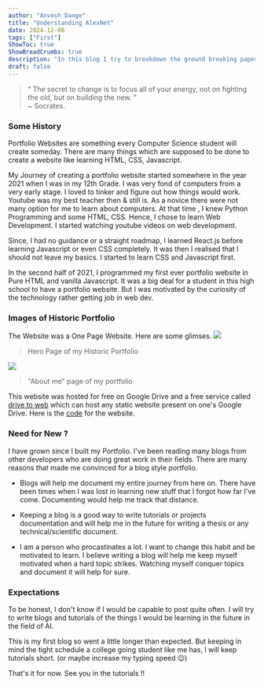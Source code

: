 ```yaml
--- 
author: "Anvesh Dange"
title: "Understanding AlexNet" 
date: 2024-12-08
tags: ["First"]
ShowToc: true
ShowBreadCrumbs: true
description: "In this blog I try to breakdown the ground breaking paper on ImageNet Challenge "
draft: false
---
```

> “ The secret to change is to focus all of your energy, not on fighting the old, but on building the new. ” <br> ~ Socrates.
### Some History
Portfolio Websites are something every Computer Science student will create someday. There are many things which are supposed to be done to create a website like learning HTML, CSS, Javascript. 

My Journey of creating a portfolio website started somewhere in the year 2021 when I was in my 12th Grade. I was very fond of computers from a very early stage. I loved to tinker and figure out how things would work. 
Youtube was my best teacher then & still is. As a novice there were not many option for me to learn about computers. At that time , I knew Python Programming and some HTML, CSS. Hence, I chose to learn Web Development. I started watching youtube videos on web development. 

Since, I had no guidance or a straight roadmap, I learned React.js before learning Javascript or even CSS completely. It was then I realised that I should not leave my basics. I started to learn CSS and Javascript first. 

In the second half of 2021, I programmed my first ever portfolio website in Pure HTML and vanilla Javascript. It was a big deal for a student in this high school to have a portfolio website. But I was motivated by the curiosity of the technology rather getting job in web dev.

### Images of Historic Portfolio 

The Website was a One Page Website. Here are some glimses.
![](images/heropage.png)
> Hero Page of my Historic Portfolio 

![](images/aboutmepage.png) 
> "About me" page of my portfolio

This website was hosted for free on Google Drive and a free service called [drive to web](https://www.drv.tw) which can host any static website present on one's Google Drive. Here is the [code](https://drive.google.com/drive/folders/1tWwRYL2mse92Vz_byDt5uJzoroTXOjm7) for the website.

### Need for New ?

I have grown since I built my Portfolio. I've been reading many blogs from other developers who are doing great work in their fields. There are many reasons that made me convinced for a blog style portfolio. 

- Blogs will help me document my entire journey from here on. There have been times when I was lost in learning new stuff that I forgot how far I've come. Documenting would help me track that distance. 

- Keeping a blog is a good way to write tutorials or projects documentation and will help me in the future for writing a thesis or any technical/scientific document. 

- I am a person who procastinates a lot. I want to change this habit and be motivated to learn. I believe writing a blog will help me keep myself motivated when a hard topic strikes. Watching myself conquer topics and document it will help for sure.

### Expectations 

To be honest, I don't know if I would be capable to post quite often. I will try to write blogs and tutorials of the things I would be learning in the future in the field of AI. 

This is my first blog so went a little longer than expected. But keeping in mind the tight schedule a college going student like me has, I will keep tutorials short. (or maybe increase my typing speed 😉)

That's it for now. See you in the tutorials !! 

